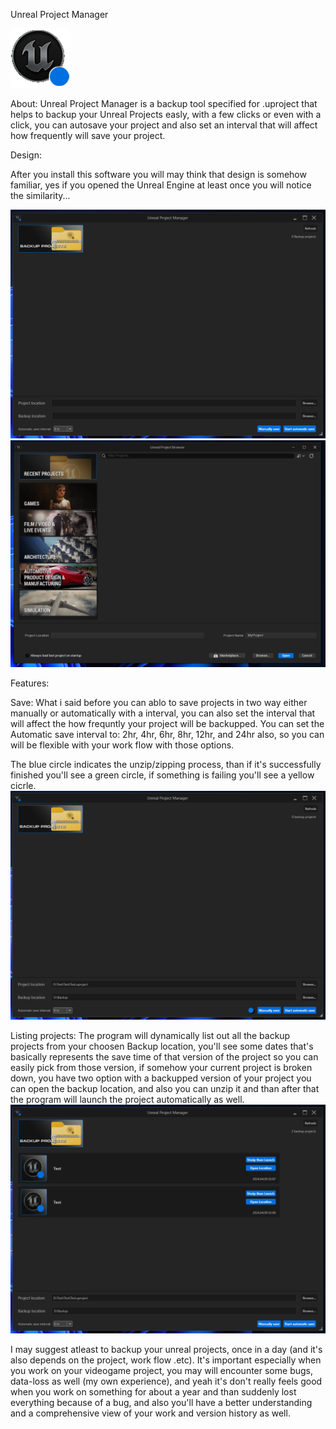 Unreal Project Manager

![alt text](https://github.com/D0M4K0M4/Unreal-Project-Manager/blob/main/Images/unreal_icon.png?raw=true)

About:
Unreal Project Manager is a backup tool specified for .uproject that helps to backup your Unreal Projects easly, with a few clicks or even with a click, you can autosave your project and also set an interval that will affect how frequently will save your project.

Design:

After you install this software you will may think that design is somehow familiar, yes if you opened the Unreal Engine at least once you will notice the similarity...

![alt text](https://github.com/D0M4K0M4/Unreal-Project-Manager/blob/main/Images/screenshot1.png?raw=true)
![alt text](https://github.com/D0M4K0M4/Unreal-Project-Manager/blob/main/Images/screenshot4.png?raw=true)

Features:

Save:
What i said before you can ablo to save projects in two way either manually or automatically with a interval, you can also set the interval that will affect the how frequntly your project will be backupped.
You can set the Automatic save interval to: 2hr, 4hr, 6hr, 8hr, 12hr, and 24hr also, so you can will be flexible with your work flow with those options.

The blue circle indicates the unzip/zipping process, than if it's successfully finished you'll see a green circle, if something is failing you'll see a yellow cicrle.
![alt text](https://github.com/D0M4K0M4/Unreal-Project-Manager/blob/main/Images/screenshot2.png?raw=true)

Listing projects:
The program will dynamically list out all the backup projects from your choosen Backup location, you'll see some dates that's basically represents the save time of that version of the project so you can easily pick from those version, if somehow your current project is broken down, you have two option with a backupped version of your project you can open the backup location, and also you can unzip it and than after that the program will launch the project automatically as well.
![alt text](https://github.com/D0M4K0M4/Unreal-Project-Manager/blob/main/Images/screenshot3.png?raw=true)

I may suggest atleast to backup your unreal projects, once in a day (and it's also depends on the project, work flow .etc). It's important especially when you work on your videogame project, you may will encounter some bugs, data-loss as well (my own experience), and 
yeah it's don't really feels good when you work on something for about a year and than suddenly lost everything because of a bug, and also you'll have a better understanding and a comprehensive view of your work and version history as well.
